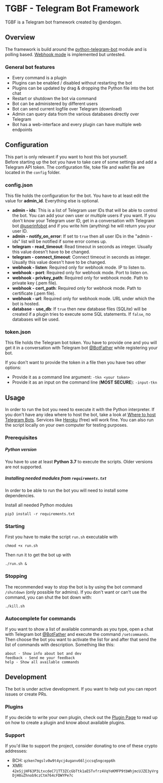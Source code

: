 # TGBF - Telegram Bot Framework
TGBF is a Telegram bot framework created by @endogen.

## Overview
The framework is build around the [python-telegram-bot](https://github.com/python-telegram-bot/python-telegram-bot) module and is polling based. [Webhook mode](https://github.com/python-telegram-bot/python-telegram-bot/wiki/Webhooks) is implemented but untested.

### General bot features
* Every command is a plugin
* Plugins can be enabled / disabled without restarting the bot
* Plugins can be updated by drag & dropping the Python file into the bot chat
* Restart or shutdown the bot via command
* Bot can be administered by different users
* Bot can send current logfile over Telegram (download)
* Admin can query data from the various databases directly over Telegram
* Bot has a web-interface and every plugin can have multiple web endpoints

## Configuration
This part is only relevant if you want to host this bot yourself.  
Before starting up the bot you have to take care of some settings and add a Telegram API token. The configuration file, toke file and wallet file are located in the `config` folder.

### config.json
This file holds the configuration for the bot. You have to at least edit the value for __admin_id__. Everything else is optional.

- __admin - ids__: This is a list of Telegram user IDs that will be able to control the bot. You can add your own user or multiple users if you want. If you don't know your Telegram user ID, get in a conversation with Telegram bot [@userinfobot](https://t.me/userinfobot) and if you write him (anything) he will return you your user ID.
- __admin - notify_on_error__: If set to `true` then all user IDs in the "admin - ids" list will be notified if some error comes up.
- __telegram - read_timeout__: Read timeout in seconds as integer. Usually this value doesn't have to be changed.
- __telegram - connect_timeout__: Connect timeout in seconds as integer. Usually this value doesn't have to be changed.
- __webhook - listen__: Required only for webhook mode. IP to listen to.
- __webhook - port__: Required only for webhook mode. Port to listen on.
- __webhook - privkey_path__: Required only for webhook mode. Path to private key  (.pem file).
- __webhook - cert_path__: Required only for webhook mode. Path to certificate (.pem file).
- __webhook - url__: Required only for webhook mode. URL under which the bot is hosted.
- __database__ - __use_db__: If `true` then new database files (SQLite) will be created if a plugin tries to execute some SQL statements. If `false`, no databases will be used.

### token.json
This file holds the Telegram bot token. You have to provide one and you will get it in a conversation with Telegram bot [@BotFather](https://t.me/BotFather) while registering your bot.

If you don't want to provide the token in a file then you have two other options:
- Provide it as a command line argument: `-tkn <your token>`
- Provide it as an input on the command line (**MOST SECURE**): `-input-tkn`

## Usage
In order to run the bot you need to execute it with the Python interpreter. If you don't have any idea where to host the bot, take a look at [Where to host Telegram Bots](https://github.com/python-telegram-bot/python-telegram-bot/wiki/Where-to-host-Telegram-Bots). Services like [Heroku](https://www.heroku.com) (free) will work fine. You can also run the script locally on your own computer for testing purposes.

### Prerequisites
##### Python version
You have to use at least __Python 3.7__ to execute the scripts. Older versions are not supported.

##### Installing needed modules from `requirements.txt`
In order to be able to run the bot you will need to install some dependencies.

Install all needed Python modules

```shell
pip3 install -r requirements.txt
```

### Starting
First you have to make the script `run.sh` executable with

```shell
chmod +x run.sh
```

Then run it to get the bot up with

```shell
./run.sh &
```

### Stopping
The recommended way to stop the bot is by using the bot command `/shutdown` (only possible for admins). If you don't want or can't use the command, you can shut the bot down with:

```shell
./kill.sh
```

### Autocomplete for commands
If you want to show a list of available commands as you type, open a chat with Telegram bot [@BotFather](https://t.me/BotFather) and execute the command `/setcommands`. Then choose the bot you want to activate the list for and after that send the list of commands with description. Something like this:

```
about - Show info about bot and dev
feedback - Send me your feedback
help - Show all available commands
```

## Development
The bot is under active development. If you want to help out you can report issues or create PRs.

### Plugins
If you decide to write your own plugin, check out the [Plugin Page](https://github.com/Endogen/T2X-Bot/tree/master/t2xbot/plugins) to read up on how to create a plugin and know about available plugins.

### Support
If you'd like to support the project, consider donating to one of these crypto addresses:
- BCH: `qzken7mgslv0w9t4ycj4uganv66ljccsq5ngcepp6h`
- XMR: `42eSjjHF63P3LtxcdeC71TT3ZCcGbTtk1aESTvfrz4VqYeKMFP9tbWhjmcUJZE3yVrgDjH8uZhnob9czCtm764cFDWYPe7c`
